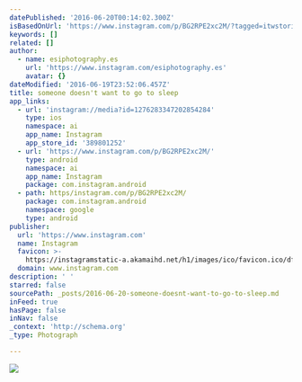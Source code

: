 ```yaml
---
datePublished: '2016-06-20T00:14:02.300Z'
isBasedOnUrl: 'https://www.instagram.com/p/BG2RPE2xc2M/?tagged=itwstories'
keywords: []
related: []
author:
  - name: esiphotography.es
    url: 'https://www.instagram.com/esiphotography.es'
    avatar: {}
dateModified: '2016-06-19T23:52:06.457Z'
title: someone doesn't want to go to sleep
app_links:
  - url: 'instagram://media?id=1276283347202854284'
    type: ios
    namespace: ai
    app_name: Instagram
    app_store_id: '389801252'
  - url: 'https://www.instagram.com/p/BG2RPE2xc2M/'
    type: android
    namespace: ai
    app_name: Instagram
    package: com.instagram.android
  - path: https/instagram.com/p/BG2RPE2xc2M/
    package: com.instagram.android
    namespace: google
    type: android
publisher:
  url: 'https://www.instagram.com'
  name: Instagram
  favicon: >-
    https://instagramstatic-a.akamaihd.net/h1/images/ico/favicon.ico/dfa85bb1fd63.ico
  domain: www.instagram.com
description: ' '
starred: false
sourcePath: _posts/2016-06-20-someone-doesnt-want-to-go-to-sleep.md
inFeed: true
hasPage: false
inNav: false
_context: 'http://schema.org'
_type: Photograph

---
```

![ ](https://scontent.cdninstagram.com/t51.2885-15/s640x640/sh0.08/e35/13355391_1608870836070735_2050747906_n.jpg?ig_cache_key=MTI3NjI4MzM0NzIwMjg1NDI4NA%3D%3D.2)